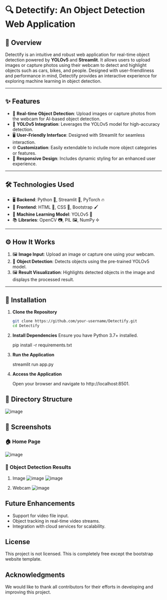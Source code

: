 # 🔍 Detectify: An Object Detection Web Application

## 📖 Overview
Detectify is an intuitive and robust web application for real-time object detection powered by **YOLOv5** and **Streamlit**. It allows users to upload images or capture photos using their webcam to detect and highlight objects such as cars, bikes, and people. Designed with user-friendliness and performance in mind, Detectify provides an interactive experience for exploring machine learning in object detection.

---

## ✨ Features
- 🚀 **Real-time Object Detection**: Upload images or capture photos from the webcam for AI-based object detection.  
- 🎯 **YOLOv5 Integration**: Leverages the YOLOv5 model for high-accuracy detection.  
- 🖥️ **User-Friendly Interface**: Designed with Streamlit for seamless interaction.  
- 🌐 **Customization**: Easily extendable to include more object categories or features.  
- 📱 **Responsive Design**: Includes dynamic styling for an enhanced user experience.  

---

## 🛠️ Technologies Used

- 🖥️ **Backend**: Python 🐍, Streamlit 🌟, PyTorch 🔥  
- 🎨 **Frontend**: HTML 📄, CSS 🎨, Bootstrap 🖌️  
- 🤖 **Machine Learning Model**: YOLOv5 🎯  
- 📚 **Libraries**: OpenCV 📷, PIL 🖼️, NumPy ➗  

---

## ⚙️ How It Works

1. 🖼️ **Image Input**: Upload an image or capture one using your webcam.  
2. 🎯 **Object Detection**: Detects objects using the pre-trained YOLOv5 model.  
3. 🖼️ **Result Visualization**: Highlights detected objects in the image and displays the processed result.  

---

## 📝 Installation

1. **Clone the Repository**  
   ```bash
   git clone https://github.com/your-username/Detectify.git
   cd Detectify
   
2. **Install Dependencies**
   Ensure you have Python 3.7+ installed.

   pip install -r requirements.txt
   
3. **Run the Application**

   streamlit run app.py

4. **Access the Application**

   Open your browser and navigate to http://localhost:8501.


## 📂 Directory Structure

![image](https://github.com/user-attachments/assets/109f990a-8c50-4e32-87da-e203468b54d7)


## 📸 Screenshots

### 🏠 Home Page
![image](https://github.com/user-attachments/assets/98362e3f-e137-4c50-a1d6-4a75531eaf10)

### 🎯 Object Detection Results
1. Image
   ![image](https://github.com/user-attachments/assets/7de543b0-d50d-4b2b-b9b9-2c360e43d8d7)
   ![image](https://github.com/user-attachments/assets/4a9604be-caf1-440a-a2cc-d19ada7d8854)
   
2. Webcam
   ![image](https://github.com/user-attachments/assets/6cf756e3-9d8d-49ac-b1bf-071f793b0a41)



## Future Enhancements
- Support for video file input.
- Object tracking in real-time video streams.
- Integration with cloud services for scalability.

## License
This project is not licensed. This is completely free except the bootstrap website template.

## Acknowledgments
We would like to thank all contributors for their efforts in developing and improving this project.
